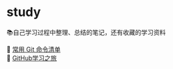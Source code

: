 # study
:books:自己学习过程中整理、总结的笔记，还有收藏的学习资料

:closed_book: [常用 Git 命令清单](git/README.md)  
:green_book: [GitHub学习之旅](github/README.md)  
